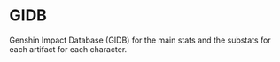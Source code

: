 # GIDB
Genshin Impact Database (GIDB) for the main stats and the substats for each artifact for each character.


